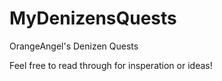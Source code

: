 MyDenizensQuests
================

OrangeAngel's Denizen Quests

Feel free to read through for insperation or ideas!